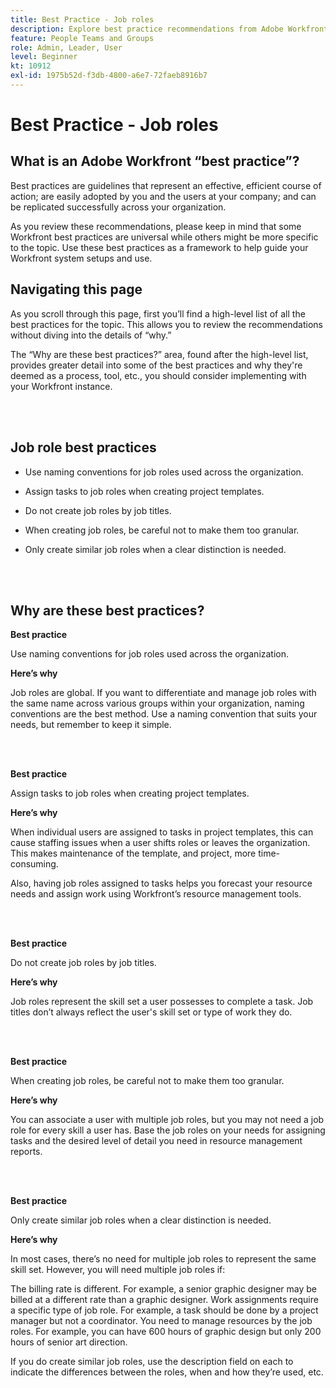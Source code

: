```yaml
---
title: Best Practice - Job roles
description: Explore best practice recommendations from Adobe Workfront experts about setting up, managing, and using Workfront job roles.
feature: People Teams and Groups
role: Admin, Leader, User
level: Beginner
kt: 10912
exl-id: 1975b52d-f3db-4800-a6e7-72faeb8916b7
---
```

# Best Practice - Job roles

## What is an Adobe Workfront “best practice”? 

Best practices are guidelines that represent an effective, efficient course of action; are easily adopted by you and the users at your company; and can be replicated successfully across your organization. 

As you review these recommendations, please keep in mind that some Workfront best practices are universal while others might be more specific to the topic. Use these best practices as a framework to help guide your Workfront system setups and use.

## Navigating this page 

As you scroll through this page, first you’ll find a high-level list of all the best practices for the topic. This allows you to review the recommendations without diving into the details of “why.” 

The “Why are these best practices?” area, found after the high-level list, provides greater detail into some of the best practices and why they're deemed as a process, tool, etc., you should consider implementing with your Workfront instance. 

</br>
</br>

## Job role best practices 

* Use naming conventions for job roles used across the organization. 

* Assign tasks to job roles when creating project templates. 

* Do not create job roles by job titles. 

* When creating job roles, be careful not to make them too granular. 

* Only create similar job roles when a clear distinction is needed. 

</br>
</br>

## Why are these best practices? 

**Best practice**

Use naming conventions for job roles used across the organization. 

**Here’s why**

Job roles are global. If you want to differentiate and manage job roles with the same name across various groups within your organization, naming conventions are the best method. Use a naming convention that suits your needs, but remember to keep it simple.

</br>
</br>

**Best practice**

Assign tasks to job roles when creating project templates. 

**Here’s why**

When individual users are assigned to tasks in project templates, this can cause staffing issues when a user shifts roles or leaves the organization. This makes maintenance of the template, and project, more time-consuming. 

Also, having job roles assigned to tasks helps you forecast your resource needs and assign work using Workfront’s resource management tools. 

</br>
</br>
 
**Best practice**

Do not create job roles by job titles.  

**Here’s why**

Job roles represent the skill set a user possesses to complete a task. Job titles don’t always reflect the user's skill set or type of work they do. 

</br>
</br>
 
**Best practice**

When creating job roles, be careful not to make them too granular.  

**Here’s why**

You can associate a user with multiple job roles, but you may not need a job role for every skill a user has. Base the job roles on your needs for assigning tasks and the desired level of detail you need in resource management reports. 

</br>
</br> 

**Best practice**

Only create similar job roles when a clear distinction is needed. 

**Here’s why**

In most cases, there’s no need for multiple job roles to represent the same skill set. However, you will need multiple job roles if: 

The billing rate is different. For example, a senior graphic designer may be billed at a different rate than a graphic designer. 
Work assignments require a specific type of job role. For example, a task should be done by a project manager but not a coordinator. 
You need to manage resources by the job roles. For example, you can have 600 hours of graphic design but only 200 hours of senior art direction. 
 

If you do create similar job roles, use the description field on each to indicate the differences between the roles, when and how they’re used, etc.

